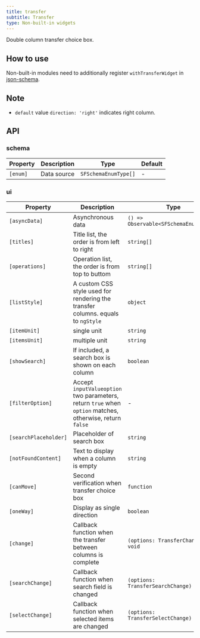 ```yaml
---
title: transfer
subtitle: Transfer
type: Non-built-in widgets
---
```


Double column transfer choice box.

## How to use

Non-built-in modules need to additionally register `withTransferWidget` in [json-schema](https://github.com/hbyunzai/ng-yunzai/blob/master/src/app/shared/json-schema/index.ts#L9).

## Note

- `default` value `direction: 'right'` indicates right column.

## API

### schema

| Property | Description | Type | Default |
|----------|-------------|------|---------|
| `[enum]` | Data source | `SFSchemaEnumType[]` | - |

### ui

| Property | Description | Type | Default |
|----------|-------------|------|---------|
| `[asyncData]` | Asynchronous data | `() => Observable<SFSchemaEnumType[]>` | - |
| `[titles]` | Title list, the order is from left to right | `string[]` | `['', '']` |
| `[operations]` | Operation list, the order is from top to buttom | `string[]` | `['', '']` |
| `[listStyle]` | A custom CSS style used for rendering the transfer columns. equals to `ngStyle` | `object` | - |
| `[itemUnit]` | single unit | `string` | `item` |
| `[itemsUnit]` | multiple unit | `string` | `items` |
| `[showSearch]` | If included, a search box is shown on each column | `boolean` | `false` |
| `[filterOption]` | Accept `inputValueoption` two parameters, return `true` when `option` matches, otherwise, return `false` | - | - |
| `[searchPlaceholder]` | Placeholder of search box | `string` | - |
| `[notFoundContent]` | Text to display when a column is empty | `string` | - |
| `[canMove]` | Second verification when transfer choice box | `function` | - |
| `[oneWay]` | Display as single direction | `boolean` | `false` |
| `[change]` | Callback function when the transfer between columns is complete | `(options: TransferChange) => void` | - |
| `[searchChange]` | Callback function when search field is changed | `(options: TransferSearchChange) => void` | - |
| `[selectChange]` | Callback function when selected items are changed | `(options: TransferSelectChange) => void` | - |
